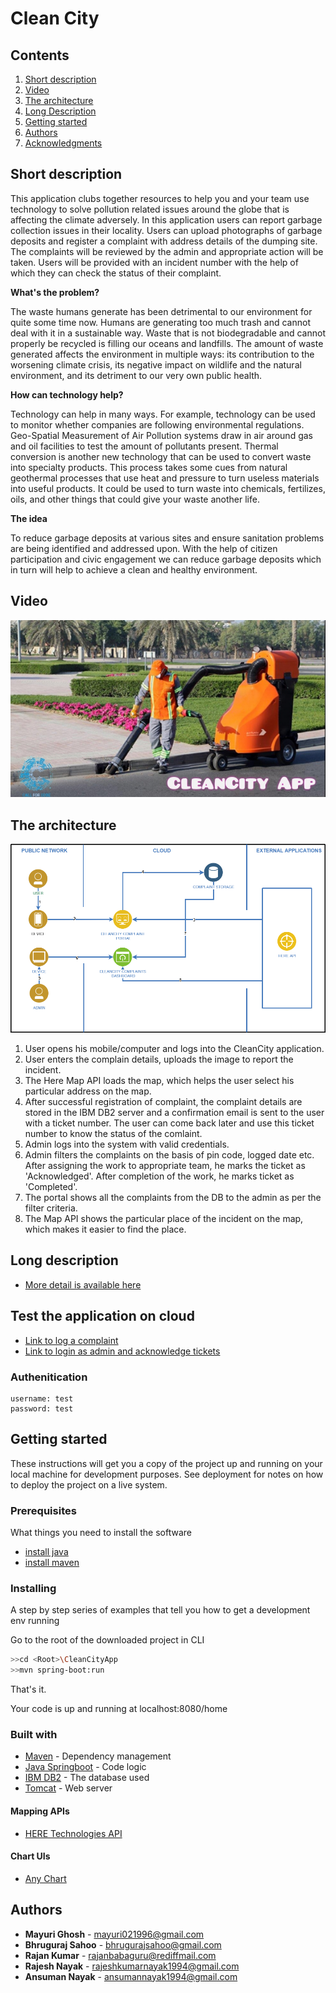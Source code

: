 # Clean City

## Contents

1. [Short description](#short-description)
1. [Video](#video)
1. [The architecture](#the-architecture)
1. [Long Description](#long-description)
1. [Getting started](#getting-started)
1. [Authors](#Authors)
1. [Acknowledgments](#acknowledgments)

## Short description

This application clubs together resources to help you and your team use technology to solve pollution related issues around the globe that is affecting the climate adversely. In this application users can report garbage collection issues in their locality. Users can upload photographs of garbage deposits and register a complaint with address details of the dumping site. The complaints will be reviewed by the admin and appropriate action will be taken. Users will be provided with an incident number with the help of which they can check the status of their complaint.

**What's the problem?**

The waste humans generate has been detrimental to our environment for quite some time now. Humans are generating too much trash and cannot deal with it in a sustainable way. Waste that is not biodegradable and cannot properly be recycled is filling our oceans and landfills. The amount of waste generated affects the environment in multiple ways: its contribution to the worsening climate crisis, its negative impact on wildlife and the natural environment, and its detriment to our very own public health.

**How can technology help?**

Technology can help in many ways. For example, technology can be used to monitor whether companies are following environmental regulations. Geo-Spatial Measurement of Air Pollution systems draw in air around gas and oil facilities to test the amount of pollutants present. Thermal conversion is another new technology that can be used to convert waste into specialty products. This process takes some cues from natural geothermal processes that use heat and pressure to turn useless materials into useful products. It could be used to turn waste into chemicals, fertilizes, oils, and other things that could give your waste another life.
	
**The idea**

To reduce garbage deposits at various sites and ensure sanitation problems are being identified and addressed upon. With the help of citizen participation and civic engagement we can reduce garbage deposits which in turn will help to achieve a clean and healthy environment.
## Video

[![Watch the video](https://github.com/infyboys2020/CleanCityApp/blob/main/CleanCity_thumbnail.jpeg)](https://www.youtube.com/watch?v=tEvMhoRC7dY)

## The architecture

![Clean City architecture diagram](/arch_diagram_final.png)

1. User opens his mobile/computer and logs into the CleanCity application.
2. User enters the complain details, uploads the image to report the incident.
3. The Here  Map API loads the map, which helps the user select his particular address on the map.
4. After successful registration of complaint, the complaint details are stored in the IBM DB2 server and a confirmation email is sent to the user with a ticket number. The user can come back later and use this ticket number to know the status of the comlaint.
5. Admin logs into the system with valid credentials.
6. Admin filters the complaints on the basis of pin code, logged date etc. After assigning the work to appropriate team, he marks the ticket as 'Acknowledged'. After completion of the work, he marks ticket as 'Completed'.
7. The portal shows all the complaints from the DB to the admin as per the filter criteria.
8. The Map API shows the particular place of the incident on the map, which makes it easier to find the place.

## Long description

* [More detail is available here](/DESCRIPTION.md)

## Test the application on cloud

* [Link to log a complaint](http://cleancitynewapplication-env-1.eba-83vtwsaz.us-east-2.elasticbeanstalk.com/user/ticketBoard)
* [Link to login as admin and acknowledge tickets](http://cleancitynewapplication-env-1.eba-83vtwsaz.us-east-2.elasticbeanstalk.com/admin/fetch)
### Authenitication
```
username: test
password: test
```

## Getting started

These instructions will get you a copy of the project up and running on your local machine for development purposes. See deployment for notes on how to deploy the project on a live system.

### Prerequisites

What things you need to install the software

* [install java](https://www.oracle.com/in/java/technologies/javase/javase-jdk8-downloads.html)
* [install maven](https://maven.apache.org/install.html)

### Installing

A step by step series of examples that tell you how to get a development env running

Go to the root of the downloaded project in CLI

```bash
>>cd <Root>\CleanCityApp
>>mvn spring-boot:run
```

That's it.

Your code is up and running at localhost:8080/home

### Built with

* [Maven](https://maven.apache.org/) - Dependency management
* [Java Springboot](https://www.java.com/en/) - Code logic
* [IBM DB2](https://cloud.ibm.com/catalog?search=db2) - The database used
* [Tomcat](https://tomcat.apache.org/) - Web server

#### Mapping APIs

* [HERE Technologies API](https://developer.here.com)

#### Chart UIs

* [Any Chart](https://www.anychart.com/)

## Authors

* **Mayuri Ghosh** - mayuri021996@gmail.com
* **Bhruguraj Sahoo** - bhrugurajsahoo@gmail.com
* **Rajan Kumar** - rajanbabaguru@rediffmail.com
* **Rajesh Nayak** - rajeshkumarnayak1994@gmail.com
* **Ansuman Nayak** - ansumannayak1994@gmail.com


